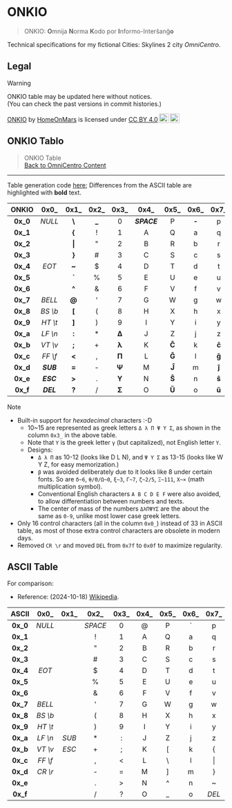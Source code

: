 <!-- -*- coding: utf-8 -*- -->

ONKIO
===============================================================================

> ONKIO: **O**mnija **N**orma **K**odo por **I**nformo-Interŝanĝ**o**
<!-- > ONKIO: Omnija Norma Kodo por Informo-Interŝanĝo -->

Technical specifications for my fictional Cities: Skylines 2 city *OmniCentro*.

Legal
-------------------------------------------------------------------------------

> [!WARNING]
> ONKIO table may be updated here without notices.  
> (You can check the past versions in commit histories.)

<p xmlns:cc="http://creativecommons.org/ns#" xmlns:dct="http://purl.org/dc/terms/"><a property="dct:title" rel="cc:attributionURL" href="https://github.com/HomeOnMars/projektoOmnijo/blob/master/teknikajxoj/ONKIO.md">ONKIO</a> by <a rel="cc:attributionURL dct:creator" property="cc:attributionName" href="https://github.com/HomeOnMars">HomeOnMars</a> is licensed under <a href="https://creativecommons.org/licenses/by/4.0/?ref=chooser-v1" target="_blank" rel="license noopener noreferrer" style="display:inline-block;">CC BY 4.0<img style="height:22px!important;margin-left:3px;vertical-align:text-bottom;" src="https://mirrors.creativecommons.org/presskit/icons/cc.svg?ref=chooser-v1" alt=""><img style="height:22px!important;margin-left:3px;vertical-align:text-bottom;" src="https://mirrors.creativecommons.org/presskit/icons/by.svg?ref=chooser-v1" alt=""></a></p>

ONKIO Tablo
-------------------------------------------------------------------------------

> ONKIO Table
> <br>
> [Back to OmniCentro Content](../OmniCentro.md#teknikaj-specifoj)

-------------------------------------------------------------------------------

Table generation code [here](ONKIO.py);
Differences from the ASCII table are highlighted with **bold** text.

|    ONKIO    |    0x0\_    |    0x1\_    |    0x2\_    |    0x3\_    |    0x4\_    |    0x5\_    |    0x6\_    |    0x7\_    |
|  :-------:  |   :-----:   |   :-----:   |   :-----:   |   :-----:   |   :-----:   |   :-----:   |   :-----:   |   :-----:   |
|  **0x\_0**  |   *NULL*    |   **\\**    |   **\_**    |      0      | ***SPACE*** |      P      |    **‑**    |      p      |
|  **0x\_1**  |             |   **\{**    |     \!      |      1      |      A      |      Q      |      a      |      q      |
|  **0x\_2**  |             |   **\|**    |      "      |      2      |      B      |      R      |      b      |      r      |
|  **0x\_3**  |             |   **\}**    |     \#      |      3      |      C      |      S      |      c      |      s      |
|  **0x\_4**  |    *EOT*    |    **~**    |      $      |      4      |      D      |      T      |      d      |      t      |
|  **0x\_5**  |             |   **\`**    |      %      |      5      |      E      |      U      |      e      |      u      |
|  **0x\_6**  |             |    **^**    |      &      |      6      |      F      |      V      |      f      |      v      |
|  **0x\_7**  |   *BELL*    |   **\@**    |      '      |      7      |      G      |      W      |      g      |      w      |
|  **0x\_8**  |  *BS \\b*   |   **\[**    |     \(      |      8      |      H      |      X      |      h      |      x      |
|  **0x\_9**  |  *HT \\t*   |   **\]**    |     \)      |      9      |      I      |      Y      |      i      |      y      |
|  **0x\_a**  |  *LF \\n*   |    **:**    |     \*      |    **Δ**    |      J      |      Z      |      j      |      z      |
|  **0x\_b**  |  *VT \\v*   |    **;**    |     \+      |    **λ**    |      K      |    **Ĉ**    |      k      |    **ĉ**    |
|  **0x\_c**  |  *FF \\f*   |   **\<**    |      ,      |    **Π**    |      L      |    **Ĝ**    |      l      |    **ĝ**    |
|  **0x\_d**  |  ***SUB***  |    **=**    |     \-      |    **Ψ**    |      M      |    **Ĵ**    |      m      |    **ĵ**    |
|  **0x\_e**  |  ***ESC***  |   **\>**    |     \.      |    **Υ**    |      N      |    **Ŝ**    |      n      |    **ŝ**    |
|  **0x\_f**  |  ***DEL***  |    **?**    |      /      |    **Σ**    |      O      |    **Ŭ**    |      o      |    **ŭ**    |

> [!NOTE]
>
> - Built-in support for *hexadecimal* characters :-D
>   - 10~15 are represented as greek letters `Δ λ Π Ψ Υ Σ`, as shown in the column `0x3_` in the above table.
>   - Note that `Υ` is the greek letter `γ` (but capitalized), not English letter `Y`.
>   - Designs:
>     - `Δ λ Π` as 10-12 (looks like D L N), and `Ψ Υ Σ` as 13-15 (looks like W Y Z, for easy memorization.)
>     - `β` was avoided deliberately due to it looks like 8 under certain fonts. So are `δ~6`, `θ/Θ/Ω~0`, `ξ~3`, `Γ~7`, `ζ~2/5`, `Ξ~111`, `Χ~×` (math multiplication symbol).
>     - Conventional English characters `A B C D E F` were also avoided, to allow differentiation between numbers and texts.
>     - The center of mass of the numbers `ΔλΠΨΥΣ` are the about the same as `0-9`, unlike most lower case greek letters.
> - Only 16 control characters (all in the column `0x0_`) instead of 33 in ASCII table, as most of those extra control characters are obsolete in modern days.
> - Removed `CR \r` and moved `DEL` from `0x7f` to `0x0f` to maximize regularity.

ASCII Table
-------------------------------------------------------------------------------

For comparison:

- Reference: (2024-10-18) [Wikipedia](https://en.wikipedia.org/wiki/ASCII).

|    ASCII    |    0x0\_    |    0x1\_    |    0x2\_    |    0x3\_    |    0x4\_    |    0x5\_    |    0x6\_    |    0x7\_    |
|  :-------:  |   :-----:   |   :-----:   |   :-----:   |   :-----:   |   :-----:   |   :-----:   |   :-----:   |   :-----:   |
|  **0x\_0**  |   *NULL*    |             |   *SPACE*   |      0      |     \@      |      P      |     \`      |      p      |
|  **0x\_1**  |             |             |     \!      |      1      |      A      |      Q      |      a      |      q      |
|  **0x\_2**  |             |             |      "      |      2      |      B      |      R      |      b      |      r      |
|  **0x\_3**  |             |             |     \#      |      3      |      C      |      S      |      c      |      s      |
|  **0x\_4**  |    *EOT*    |             |      $      |      4      |      D      |      T      |      d      |      t      |
|  **0x\_5**  |             |             |      %      |      5      |      E      |      U      |      e      |      u      |
|  **0x\_6**  |             |             |      &      |      6      |      F      |      V      |      f      |      v      |
|  **0x\_7**  |   *BELL*    |             |      '      |      7      |      G      |      W      |      g      |      w      |
|  **0x\_8**  |  *BS \\b*   |             |     \(      |      8      |      H      |      X      |      h      |      x      |
|  **0x\_9**  |  *HT \\t*   |             |     \)      |      9      |      I      |      Y      |      i      |      y      |
|  **0x\_a**  |  *LF \\n*   |    *SUB*    |     \*      |      :      |      J      |      Z      |      j      |      z      |
|  **0x\_b**  |  *VT \\v*   |    *ESC*    |     \+      |      ;      |      K      |     \[      |      k      |     \{      |
|  **0x\_c**  |  *FF \\f*   |             |      ,      |     \<      |      L      |     \\      |      l      |     \|      |
|  **0x\_d**  |  *CR \\r*   |             |     \-      |      =      |      M      |     \]      |      m      |     \}      |
|  **0x\_e**  |             |             |     \.      |     \>      |      N      |      ^      |      n      |      ~      |
|  **0x\_f**  |             |             |      /      |      ?      |      O      |     \_      |      o      |    *DEL*    |

